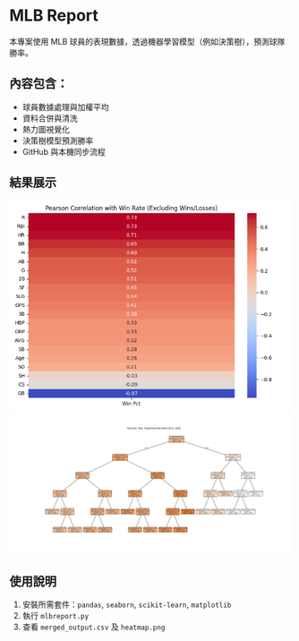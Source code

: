 # MLB Report

本專案使用 MLB 球員的表現數據，透過機器學習模型（例如決策樹），預測球隊勝率。

## 內容包含：

- 球員數據處理與加權平均
- 資料合併與清洗
- 熱力圖視覺化
- 決策樹模型預測勝率
- GitHub 與本機同步流程

## 結果展示

![Heatmap](heatmap.png)
![Heatmap](decision_tree.png)

## 使用說明

1. 安裝所需套件：`pandas`, `seaborn`, `scikit-learn`, `matplotlib`
2. 執行 `mlbreport.py`
3. 查看 `merged_output.csv` 及 `heatmap.png`
